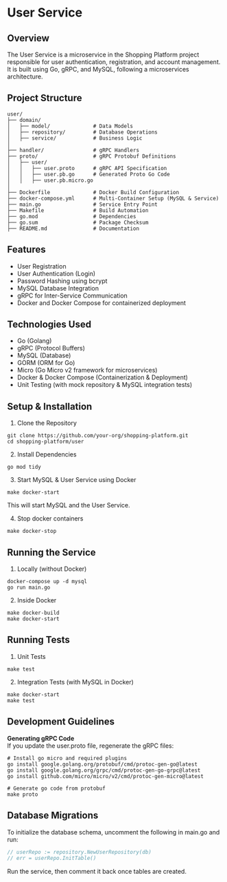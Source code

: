 # User Service

## Overview

The User Service is a microservice in the Shopping Platform project responsible for user authentication, registration, and account management. It is built using Go, gRPC, and MySQL, following a microservices architecture.

## Project Structure
```
user/
├── domain/
│   ├── model/              # Data Models
│   ├── repository/         # Database Operations
│   ├── service/            # Business Logic
│
├── handler/                # gRPC Handlers
├── proto/                  # gRPC Protobuf Definitions
│   ├── user/
│   │   ├── user.proto      # gRPC API Specification
│   │   ├── user.pb.go      # Generated Proto Go Code
│   │   ├── user.pb.micro.go
│
├── Dockerfile              # Docker Build Configuration
├── docker-compose.yml      # Multi-Container Setup (MySQL & Service)
├── main.go                 # Service Entry Point
├── Makefile                # Build Automation
├── go.mod                  # Dependencies
├── go.sum                  # Package Checksum
├── README.md               # Documentation
```

## Features

- User Registration
- User Authentication (Login)
- Password Hashing using bcrypt
- MySQL Database Integration
- gRPC for Inter-Service Communication
- Docker and Docker Compose for containerized deployment

## Technologies Used

- Go (Golang)
- gRPC (Protocol Buffers)
- MySQL (Database)
- GORM (ORM for Go)
- Micro (Go Micro v2 framework for microservices)
- Docker & Docker Compose (Containerization & Deployment)
- Unit Testing (with mock repository & MySQL integration tests)


## Setup & Installation

1. Clone the Repository
```shell
git clone https://github.com/your-org/shopping-platform.git
cd shopping-platform/user
```

2. Install Dependencies
```shell
go mod tidy
```

3. Start MySQL & User Service using Docker
```shell
make docker-start
```
This will start MySQL and the User Service.

4. Stop docker containers
```shell
make docker-stop
```

## Running the Service

1. Locally (without Docker)
```shell
docker-compose up -d mysql
go run main.go
```

2. Inside Docker
```shell
make docker-build
make docker-start
```

## Running Tests

1. Unit Tests
```shell
make test
```

2. Integration Tests (with MySQL in Docker)
```shell
make docker-start
make test
```

## Development Guidelines

**Generating gRPC Code** <br>
If you update the user.proto file, regenerate the gRPC files:

```shell
# Install go micro and required plugins 
go install google.golang.org/protobuf/cmd/protoc-gen-go@latest
go install google.golang.org/grpc/cmd/protoc-gen-go-grpc@latest
go install github.com/micro/micro/v2/cmd/protoc-gen-micro@latest

# Generate go code from protobuf
make proto
```


## Database Migrations

To initialize the database schema, uncomment the following in main.go and run:
```go
// userRepo := repository.NewUserRepository(db)
// err = userRepo.InitTable()
```
Run the service, then comment it back once tables are created.
